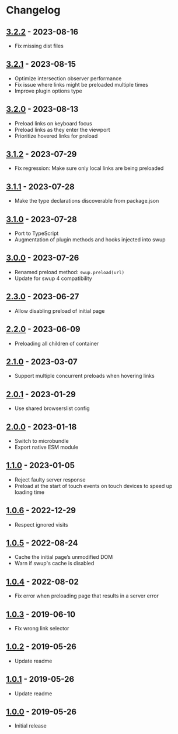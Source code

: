 # Changelog

<!-- ## [Unreleased] -->

## [3.2.2] - 2023-08-16

- Fix missing dist files

## [3.2.1] - 2023-08-15

- Optimize intersection observer performance
- Fix issue where links might be preloaded multiple times
- Improve plugin options type

## [3.2.0] - 2023-08-13

- Preload links on keyboard focus
- Preload links as they enter the viewport
- Prioritize hovered links for preload

## [3.1.2] - 2023-07-29

- Fix regression: Make sure only local links are being preloaded

## [3.1.1] - 2023-07-28

- Make the type declarations discoverable from package.json

## [3.1.0] - 2023-07-28

- Port to TypeScript
- Augmentation of plugin methods and hooks injected into swup

## [3.0.0] - 2023-07-26

- Renamed preload method: `swup.preload(url)`
- Update for swup 4 compatibility

## [2.3.0] - 2023-06-27

- Allow disabling preload of initial page

## [2.2.0] - 2023-06-09

- Preloading all children of container

## [2.1.0] - 2023-03-07

- Support multiple concurrent preloads when hovering links

## [2.0.1] - 2023-01-29

- Use shared browserslist config

## [2.0.0] - 2023-01-18

- Switch to microbundle
- Export native ESM module

## [1.1.0] - 2023-01-05

- Reject faulty server response
- Preload at the start of touch events on touch devices to speed up loading time

## [1.0.6] - 2022-12-29

- Respect ignored visits

## [1.0.5] - 2022-08-24

- Cache the initial page’s unmodified DOM
- Warn if swup's cache is disabled

## [1.0.4] - 2022-08-02

- Fix error when preloading page that results in a server error

## [1.0.3] - 2019-06-10

- Fix wrong link selector

## [1.0.2] - 2019-05-26

- Update readme

## [1.0.1] - 2019-05-26

- Update readme

## [1.0.0] - 2019-05-26

- Initial release

[Unreleased]: https://github.com/swup/preload-plugin/compare/3.2.2...HEAD

[3.2.2]: https://github.com/swup/preload-plugin/releases/tag/3.2.2
[3.2.1]: https://github.com/swup/preload-plugin/releases/tag/3.2.1
[3.2.0]: https://github.com/swup/preload-plugin/releases/tag/3.2.0
[3.1.2]: https://github.com/swup/preload-plugin/releases/tag/3.1.2
[3.1.1]: https://github.com/swup/preload-plugin/releases/tag/3.1.1
[3.1.0]: https://github.com/swup/preload-plugin/releases/tag/3.1.0
[3.0.0]: https://github.com/swup/preload-plugin/releases/tag/3.0.0
[2.3.0]: https://github.com/swup/preload-plugin/releases/tag/2.3.0
[2.2.0]: https://github.com/swup/preload-plugin/releases/tag/2.2.0
[2.1.0]: https://github.com/swup/preload-plugin/releases/tag/2.1.0
[2.0.1]: https://github.com/swup/preload-plugin/releases/tag/2.0.1
[2.0.0]: https://github.com/swup/preload-plugin/releases/tag/2.0.0
[1.1.0]: https://github.com/swup/preload-plugin/releases/tag/1.1.0
[1.0.6]: https://github.com/swup/preload-plugin/releases/tag/1.0.6
[1.0.5]: https://github.com/swup/preload-plugin/releases/tag/1.0.5
[1.0.4]: https://github.com/swup/preload-plugin/releases/tag/1.0.4
[1.0.3]: https://github.com/swup/preload-plugin/releases/tag/1.0.3
[1.0.2]: https://github.com/swup/preload-plugin/releases/tag/1.0.2
[1.0.1]: https://github.com/swup/preload-plugin/releases/tag/1.0.1
[1.0.0]: https://github.com/swup/preload-plugin/releases/tag/1.0.0
